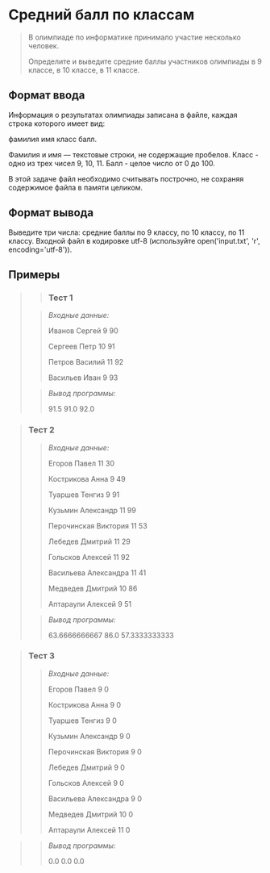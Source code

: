 # Средний балл по классам

> В олимпиаде по информатике принимало участие несколько человек. 
>
>Определите и выведите средние баллы участников олимпиады в 9 классе, в 10 классе, в 11 классе.


## Формат ввода

Информация о результатах олимпиады записана в файле, каждая строка которого имеет вид: 

фамилия имя класс балл.

Фамилия и имя — текстовые строки, не содержащие пробелов. Класс - одно из трех чисел 9, 10, 11. Балл - целое число от 0 до 100.

В этой задаче файл необходимо считывать построчно, не сохраняя содержимое файла в памяти целиком.



## Формат вывода

Выведите три числа: средние баллы по 9 классу, по 10 классу, по 11 классу. Входной файл в кодировке utf-8 (используйте open('input.txt', 'r', encoding='utf-8')).


 ## Примеры
>
>>### Тест 1
>
>>*Входные данные:*
>>
>>
>>
>>
>>
>>Иванов Сергей 9 90
>>
>>Сергеев Петр 10 91
>>
>>Петров Василий 11 92
>>
>> Васильев Иван 9 93
> 
>>*Вывод программы:*
>>
>>91.5 91.0 92.0
>>

 
>### Тест 2
>
>>*Входные данные:*
>>
>>
>>
>>Егоров Павел 11 30
>>
>>Кострикова Анна 9 49
>>
>>Туаршев Тенгиз 9 91
>>
>>Кузьмин Александр 11 99
>>
>>Перочинская Виктория 11 53
>>
>>Лебедев Дмитрий 11 29
>>
>>Гольсков Алексей 11 92
>>
>>Васильева Александра 11 41
>>
>>Медведев Дмитрий 10 86
>>
>>Аптараули Алексей 9 51
> 
>>*Вывод программы:*
>>
>>63.6666666667 86.0 57.3333333333

>### Тест 3
>>
>>*Входные данные:*
>>
>>
>>
>>Егоров Павел 9 0
>>
>>Кострикова Анна 9 0
>>
>>Туаршев Тенгиз 9 0
>>
>>Кузьмин Александр 9 0
>>
>>Перочинская Виктория 9 0
>>
>>Лебедев Дмитрий 9 0
>>
>>Гольсков Алексей 9 0
>>
>>Васильева Александра 9 0
>>
>>Медведев Дмитрий 10 0
>>
>>Аптараули Алексей 11 0

>>*Вывод программы:*
>>
>>0.0 0.0 0.0
>>
>>
